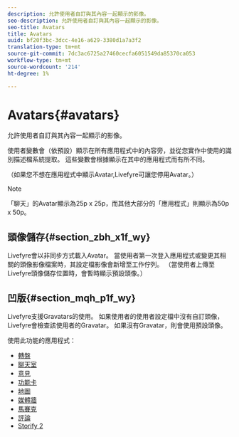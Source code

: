 ```yaml
---
description: 允許使用者自訂與其內容一起顯示的影像。
seo-description: 允許使用者自訂與其內容一起顯示的影像。
seo-title: Avatars
title: Avatars
uuid: bf20f3bc-3dcc-4e16-a629-3380d1a7a3f2
translation-type: tm+mt
source-git-commit: 7dc3ac6725a27460cecfa6051549da85370ca053
workflow-type: tm+mt
source-wordcount: '214'
ht-degree: 1%

---
```



# Avatars{#avatars}

允許使用者自訂與其內容一起顯示的影像。

使用者變數會（依預設）顯示在所有應用程式中的內容旁，並從您實作中使用的識別描述檔系統提取。 這些變數會根據顯示在其中的應用程式而有所不同。

（如果您不想在應用程式中顯示Avatar,Livefyre可讓您停用Avatar。）

>[!NOTE]
>
>「聊天」的Avatar顯示為25p x 25p，而其他大部分的「應用程式」則顯示為50p x 50p。

## 頭像儲存{#section_zbh_x1f_wy}

Livefyre會以非同步方式載入Avatar。 當使用者第一次登入應用程式或變更其相關的頭像影像檔案時，其設定檔影像會新增至工作佇列。 （當使用者上傳至Livefyre頭像儲存位置時，會暫時顯示預設頭像。）

## 凹版{#section_mqh_p1f_wy}

Livefyre支援Gravatars的使用。 如果使用者的使用者設定檔中沒有自訂頭像，Livefyre會檢查該使用者的Gravatar。 如果沒有Gravatar，則會使用預設頭像。


使用此功能的應用程式：

* [轉盤](/help/using/c-about-apps/c-carousel-app/c-carousel-app.md#c_carousel_app)
* [聊天室](/help/using/c-about-apps/c-chat-app/c-chat-app.md#c_chat_app)
* [意見](/help/using/c-about-apps/c-comments/c-comments.md)
* [功能卡](/help/using/c-about-apps/c-feature-card-app/c-feature-card-app.md#c_feature_card_app)
* [地圖](/help/using/c-about-apps/c-map-app/c-map-app.md#c_map_app)
* [媒體牆](/help/using/c-about-apps/c-media-wall-app/c-media-wall-app.md#c_media_wall_app)
* [馬賽克](/help/using/c-about-apps/c-mosaic-app/c-mosaic-app.md#c_mosaic_app)
* [評論](/help/using/c-about-apps/c-reviews-app/c-reviews-app.md#c_reviews_app)
* [Storify 2](/help/using/c-about-apps/c-storify2/c-storify2.md#c_storify2)

